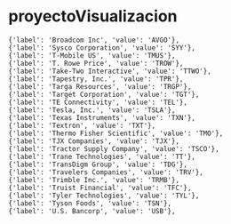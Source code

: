 # proyectoVisualizacion


    {'label': 'Broadcom Inc', 'value': 'AVGO'},
    {'label': 'Sysco Corporation', 'value': 'SYY'},
    {'label': 'T-Mobile US', 'value': 'TMUS'},
    {'label': 'T. Rowe Price', 'value': 'TROW'},
    {'label': 'Take-Two Interactive', 'value': 'TTWO'},
    {'label': 'Tapestry, Inc.', 'value': 'TPR'},
    {'label': 'Targa Resources', 'value': 'TRGP'},
    {'label': 'Target Corporation', 'value': 'TGT'},
    {'label': 'TE Connectivity', 'value': 'TEL'},
    {'label': 'Tesla, Inc.', 'value': 'TSLA'},
    {'label': 'Texas Instruments', 'value': 'TXN'},
    {'label': 'Textron', 'value': 'TXT'},
    {'label': 'Thermo Fisher Scientific', 'value': 'TMO'},
    {'label': 'TJX Companies', 'value': 'TJX'},
    {'label': 'Tractor Supply Company', 'value': 'TSCO'},
    {'label': 'Trane Technologies', 'value': 'TT'},
    {'label': 'TransDigm Group', 'value': 'TDG'},
    {'label': 'Travelers Companies', 'value': 'TRV'},
    {'label': 'Trimble Inc.', 'value': 'TRMB'},
    {'label': 'Truist Financial', 'value': 'TFC'},
    {'label': 'Tyler Technologies', 'value': 'TYL'},
    {'label': 'Tyson Foods', 'value': 'TSN'},
    {'label': 'U.S. Bancorp', 'value': 'USB'},